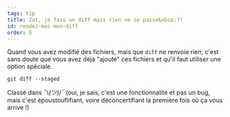 ```yaml
---
tags: tip
title: Zut, je fais un diff mais rien ne se passe&nbsp;?!
id: rendez-moi-mon-diff
order: 6
---
```


Quand vous avez modifié des fichiers, mais que `diff` ne renvoie rien, c'est sans doute que vous avez déjà "ajouté" ces fichiers et qu'il faut utiliser une option spéciale.

```git
git diff --staged
```

Classé dans &macr;\\_(ツ)_/&macr; (oui, je sais, c'est une fonctionnalité et pas un bug, mais c'est époustouflifiant, voire déconcertifiant la première fois où ça vous arrive&nbsp;!)
